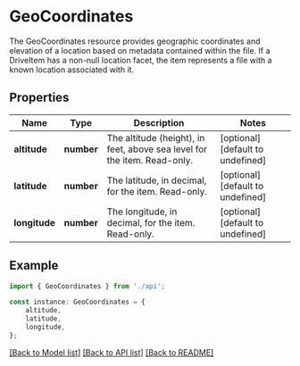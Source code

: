 # GeoCoordinates

The GeoCoordinates resource provides geographic coordinates and elevation of a location based on metadata contained within the file. If a DriveItem has a non-null location facet, the item represents a file with a known location associated with it. 

## Properties

Name | Type | Description | Notes
------------ | ------------- | ------------- | -------------
**altitude** | **number** | The altitude (height), in feet, above sea level for the item. Read-only. | [optional] [default to undefined]
**latitude** | **number** | The latitude, in decimal, for the item. Read-only. | [optional] [default to undefined]
**longitude** | **number** | The longitude, in decimal, for the item. Read-only. | [optional] [default to undefined]

## Example

```typescript
import { GeoCoordinates } from './api';

const instance: GeoCoordinates = {
    altitude,
    latitude,
    longitude,
};
```

[[Back to Model list]](../README.md#documentation-for-models) [[Back to API list]](../README.md#documentation-for-api-endpoints) [[Back to README]](../README.md)
